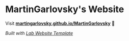 
# MartinGarlovsky's Website

Visit **[martingarlovsky.github.io/MartinGarlovsky](https://martingarlovsky.github.io/MartinGarlovsky)** 🚀

_Built with [Lab Website Template](https://greene-lab.gitbook.io/lab-website-template-docs)_

